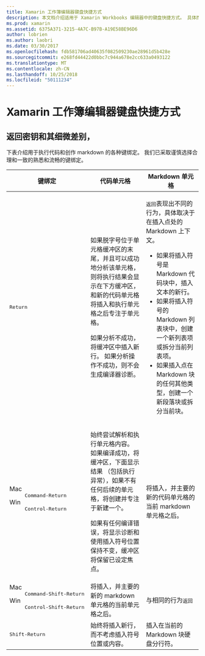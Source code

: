 ```yaml
---
title: Xamarin 工作簿编辑器键盘快捷方式
description: 本文档介绍适用于 Xamarin Workbooks 编辑器中的键盘快捷方式。 具体而言，它会返回密钥可用的各种方式查看。
ms.prod: xamarin
ms.assetid: 6375A371-3215-4A7C-B97B-A19E58BE96D6
author: lobrien
ms.author: laobri
ms.date: 03/30/2017
ms.openlocfilehash: fdb581706ad40635f082509230ae28961d5b428e
ms.sourcegitcommit: e268fd44422d0bbc7c944a678e2cc633a0493122
ms.translationtype: MT
ms.contentlocale: zh-CN
ms.lasthandoff: 10/25/2018
ms.locfileid: "50111234"
---
```

# <a name="xamarin-workbooks-editor-keyboard-shortcuts"></a>Xamarin 工作簿编辑器键盘快捷方式

## <a name="the-return-key-and-its-nuances"></a>返回密钥和其细微差别，

下表介绍用于执行代码和创作 markdown 的各种键绑定。 我们已采取谨慎选择合理和一致的熟悉和流畅的键绑定。

|键绑定|代码单元格|Markdown 单元格|
|--- |--- |--- |
|<kbd>Return</kbd>|<p>如果脱字号位于单元格缓冲区的末尾，并且可以成功地分析该单元格，则将执行结果会显示在下方缓冲区，和新的代码单元格将插入和执行单元格之后专注于单元格。</p><p>如果分析不成功，将缓冲区中插入新行。 如果分析操作不成功，则不会生成编译器诊断。</p>|<p><kbd>返回</kbd>表现出不同的行为，具体取决于在插入点处的 Markdown 上下文。</p><ul><li>如果将插入符号是 Markdown 代码块中，插入文本的新行。</li><li>如果将插入符号的 Markdown 列表块中，创建一个新列表项或拆分当前列表项。</li><li>如果插入点在 Markdown 块的任何其他类型，创建一个新段落块或拆分当前块。</li></ul>|
|<dl><dt>Mac</dt><dd><kbd>Command‑Return</kbd></dd><dt>Win</dt><dd><kbd>Control‑Return</kbd></dd></dl>|<p>始终尝试解析和执行单元格内容。 如果编译成功，将缓冲区，下面显示结果 （包括执行异常），如果不有任何后续的单元格，将创建并专注于新建一个。</p><p>如果有任何编译错误，将显示诊断和使用插入符号位置保持不变，缓冲区将保留已设定焦点。</p>|将插入，并主要的新的代码单元格的当前 markdown 单元格之后。|
|<dl><dt>Mac</dt><dd><kbd>Command‑Shift‑Return</kbd><dd><dt>Win</dt><dd><kbd>Control‑Shift‑Return</kbd></dd></dl>|将插入，并主要的新的 markdown 单元格的当前单元格之后。|与相同的行为<kbd>返回</kbd>|
|<kbd>Shift‑Return</kbd>|始终将插入新行，而不考虑插入符号位置或内容。|插入在当前的 Markdown 块硬盘分行符。|
